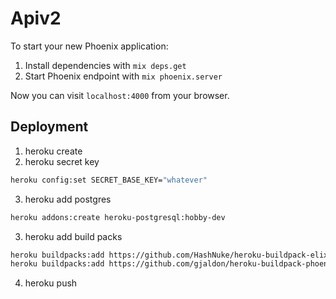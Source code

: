 # Apiv2

To start your new Phoenix application:

1. Install dependencies with `mix deps.get`
2. Start Phoenix endpoint with `mix phoenix.server`

Now you can visit `localhost:4000` from your browser.


## Deployment

1. heroku create
2. heroku secret key
```sh
heroku config:set SECRET_BASE_KEY="whatever"
```
3. heroku add postgres
```sh
heroku addons:create heroku-postgresql:hobby-dev
```
3. heroku add build packs
```sh
heroku buildpacks:add https://github.com/HashNuke/heroku-buildpack-elixir.git
heroku buildpacks:add https://github.com/gjaldon/heroku-buildpack-phoenix-static.git
```
4. heroku push